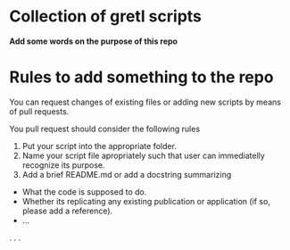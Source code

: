 # Collection of gretl scripts
**Add some words on the purpose of this repo**


# Rules to add something to the repo
You can request changes of existing files or adding new scripts by means of pull requests.

You pull request should consider the following rules

1. Put your script into the appropriate folder.
2. Name your script file apropriately such that user can immediatelly recognize its purpose.
3. Add a brief README.md or add a docstring summarizing 
  - What the code is supposed to do.
  - Whether its replicating any existing publication or application (if so, please add a reference).
  - ...

.
.
.
